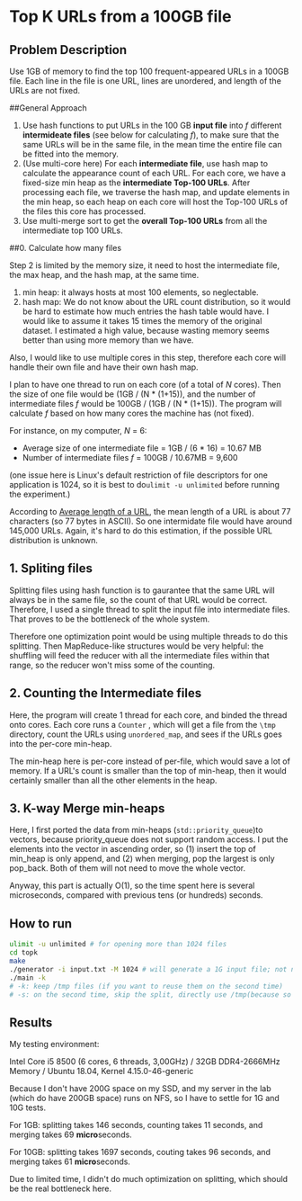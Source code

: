 # Top K URLs from a 100GB file



## Problem Description

Use 1GB of memory to find the top 100 frequent-appeared URLs in a 100GB file. Each line in the file is one URL, lines are unordered, and length of the URLs are not fixed.



##General Approach 

1. Use hash functions to put URLs in the 100 GB **input file** into *f* different **intermideate files** (see below for calculating *f*), to make sure that the same URLs will be in the same file, in the mean time the entire file can be fitted into the memory.
2. (Use multi-core here) For each **intermediate file**, use hash map to calculate the appearance count of each URL. For each core, we have a fixed-size min heap as the **intermediate Top-100 URLs**. After processing each file, we traverse the hash map, and update elements in the min heap, so each heap on each core will host the Top-100 URLs of the files this core has processed.
3. Use multi-merge sort to get the **overall Top-100 URLs** from all the intermediate top 100 URLs.



##0. Calculate how many files

Step 2 is limited by the memory size, it need to host the intermediate file, the max heap, and the hash map, at the same time.

1. min heap: it always hosts at most 100 elements, so neglectable.
2. hash map: We do not know about the URL count distribution, so it would be hard to estimate how much entries the hash table would have. I would like to assume it takes 15 times the memory of the original dataset. I estimated a high value, because wasting memory seems better than using more memory than we have.

Also, I would like to use multiple cores in this step, therefore each core will handle their own file and have their own hash map.

I plan to have one thread to run on each core (of a total of *N* cores). Then the size of one file would be (1GB / (N * (1+15)), and the number of intermediate files *f* would be 100GB / (1GB / (N * (1+15)). The program will calculate *f* based on how many cores the machine has (not fixed).

For instance, on my computer, *N* = 6:

* Average size of one intermediate file = 1GB / (6 * 16) = 10.67 MB
* Number of intermediate files *f* = 100GB / 10.67MB = 9,600

(one issue here is Linux's default restriction of file descriptors for one application is 1024, so it is best to do`ulimit -u unlimited` before running the experiment.)

According to [Average length of a URL](http://www.supermind.org/blog/740/average-length-of-a-url-part-2), the mean length of a URL is about 77 characters (so 77 bytes in ASCII). So one intermidate file would have around 145,000 URLs. Again, it's hard to do this estimation, if the possible URL distribution is unknown.



## 1. Spliting files

Splitting files using hash function is to gaurantee that the same URL will always be in the same file, so the count of that URL would be correct. Therefore, I used a single thread to split the input file into intermediate files. That proves to be the bottleneck of the whole system.

Therefore one optimization point would be using multiple threads to do this splitting. Then MapReduce-like structures would be very helpful: the shuffling will feed the reducer with all the intermediate files within that range, so the reducer won't miss some of the counting.



## 2. Counting the Intermediate files

Here, the program will create 1 thread for each core, and binded the thread onto cores. Each core runs a `Counter` , which will get a file from the `\tmp` directory, count the URLs using `unordered_map`, and sees if the URLs goes into the per-core min-heap.

The min-heap here is per-core instead of per-file, which would save a lot of memory. If a URL's count is smaller than the top of min-heap, then it would certainly smaller than all the other elements in the heap.



## 3. K-way Merge min-heaps

Here, I first ported the data from min-heaps (`std::priority_queue`)to vectors, because priority_queue does not support random access. I put the elements into the vector in ascending order, so (1) insert the top of min_heap is only append, and (2) when merging, pop the largest is only pop_back. Both of them will not need to move the whole vector.

Anyway, this part is actually O(1), so the time spent here is several microseconds, compared with previous tens (or hundreds) seconds.



## How to run

```bash
ulimit -u unlimited # for opening more than 1024 files
cd topk
make
./generator -i input.txt -M 1024 # will generate a 1G input file; not necessary
./main -k 
# -k: keep /tmp files (if you want to reuse them on the second time)
# -s: on the second time, skip the split, directly use /tmp(because so slow)
```



## Results

My testing environment:

Intel Core i5 8500 (6 cores, 6 threads, 3,00GHz) / 32GB DDR4-2666MHz Memory / Ubuntu 18.04, Kernel 4.15.0-46-generic

Because I don't have 200G space on my SSD, and my server in the lab (which do have 200GB space) runs on NFS, so I have to settle for 1G and 10G tests.

For 1GB:  splitting takes 146 seconds, counting takes 11 seconds, and merging takes 69 **micro**seconds. 

For 10GB: splitting takes 1697 seconds, couting takes 96 seconds, and merging takes 61 **micro**seconds. 

Due to limited time, I didn't do much optimization on splitting, which should be the real bottleneck here.